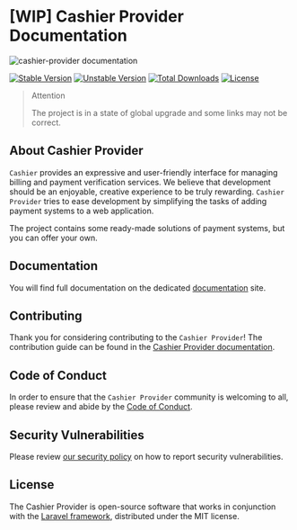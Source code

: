 # [WIP] Cashier Provider Documentation

![cashier-provider documentation](https://preview.dragon-code.pro/cashier-provider/documentation.svg?brand=laravel)

[![Stable Version][badge_stable]][link_packagist]
[![Unstable Version][badge_unstable]][link_packagist]
[![Total Downloads][badge_downloads]][link_packagist]
[![License][badge_license]][link_license]

> Attention
>
> The project is in a state of global upgrade and some links may not be correct.

## About Cashier Provider

`Cashier` provides an expressive and user-friendly interface for managing billing and payment verification services.
We believe that development should be an enjoyable, creative experience to be truly rewarding.
`Cashier Provider` tries to ease development by simplifying the tasks of adding payment systems to a web application.

The project contains some ready-made solutions of payment systems, but you can offer your own.

## Documentation

You will find full documentation on the dedicated [documentation](https://cashier-provider.github.io/docs) site.

## Contributing

Thank you for considering contributing to the `Cashier Provider`!
The contribution guide can be found in the [Cashier Provider documentation](https://cashier-provider.github.io/docs).

## Code of Conduct

In order to ensure that the `Cashier Provider` community is welcoming to all, please review and abide by
the [Code of Conduct](https://cashier-provider.github.io/docs).

## Security Vulnerabilities

Please review [our security policy](https://cashier-provider.github.io/docs) on how to report security vulnerabilities.

## License

The Cashier Provider is open-source software that works in conjunction with
the [Laravel framework](https://laravel.com/), distributed under the MIT license.

[badge_downloads]:      https://img.shields.io/packagist/dt/cashier-provider/cash.svg?style=flat-square

[badge_license]:        https://img.shields.io/packagist/l/cashier-provider/foundation.svg?style=flat-square

[badge_stable]:         https://img.shields.io/github/v/release/cashier-provider/foundation?label=stable&style=flat-square

[badge_unstable]:       https://img.shields.io/badge/unstable-dev--main-orange?style=flat-square

[link_license]:         LICENSE

[link_packagist]:       https://packagist.org/packages/cashier-provider/foundation
